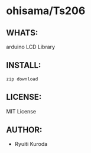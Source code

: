 ohisama/Ts206
======

WHATS:
------

  arduino LCD Library

INSTALL:
--------
    zip download

LICENSE:
--------

  MIT License

AUTHOR:
-------

  * Ryuiti Kuroda
